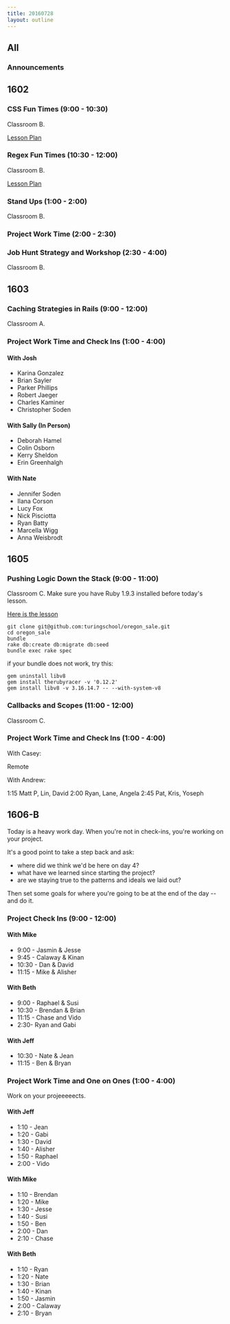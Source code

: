 ```yaml
---
title: 20160728
layout: outline
---
```


## All

### Announcements

## 1602

### CSS Fun Times (9:00 - 10:30)

Classroom B.

[Lesson Plan](https://github.com/turingschool-examples/intro-to-CSS-transitions)

### Regex Fun Times (10:30 - 12:00)

Classroom B.

[Lesson Plan](https://github.com/turingschool/lesson_plans/blob/master/ruby_04-apis_and_scalability/regex_fun.markdown)

### Stand Ups (1:00 - 2:00)

Classroom B.

### Project Work Time (2:00 - 2:30)

### Job Hunt Strategy and Workshop (2:30 - 4:00)

Classroom B.


## 1603

### Caching Strategies in Rails (9:00 - 12:00)

Classroom A.

### Project Work Time and Check Ins (1:00 - 4:00)

#### With Josh

* Karina Gonzalez
* Brian Sayler
* Parker Phillips
* Robert Jaeger
* Charles Kaminer
* Christopher Soden

#### With Sally (In Person)

* Deborah Hamel
* Colin Osborn
* Kerry Sheldon
* Erin Greenhalgh

#### With Nate

* Jennifer Soden
* Ilana Corson
* Lucy Fox
* Nick Pisciotta
* Ryan Batty
* Marcella Wigg
* Anna Weisbrodt


## 1605

### Pushing Logic Down the Stack (9:00 - 11:00)

Classroom C. Make sure you have Ruby 1.9.3 installed before today's lesson.

[Here is the lesson](http://tutorials.jumpstartlab.com/topics/architecture/pushing_logic_down_the_stack.html)

```
git clone git@github.com:turingschool/oregon_sale.git
cd oregon_sale
bundle
rake db:create db:migrate db:seed
bundle exec rake spec
```

if your bundle does not work, try this:

```
gem uninstall libv8
gem install therubyracer -v '0.12.2'
gem install libv8 -v 3.16.14.7 -- --with-system-v8
```


### Callbacks and Scopes (11:00 - 12:00)

Classroom C.

### Project Work Time and Check Ins (1:00 - 4:00)

With Casey:

Remote

With Andrew:

1:15 Matt P, Lin, David
2:00 Ryan, Lane, Angela
2:45 Pat, Kris, Yoseph

## 1606-B

Today is a heavy work day. When you're not in check-ins, you're working on your
project.

It's a good point to take a step back and ask:

* where did we think we'd be here on day 4?
* what have we learned since starting the project?
* are we staying true to the patterns and ideals we laid out?

Then set some goals for where you're going to be at the end of the day -- and do it.

### Project Check Ins (9:00 - 12:00)

#### With Mike
* 9:00 - Jasmin & Jesse
* 9:45 - Calaway & Kinan
* 10:30 - Dan & David
* 11:15 -  Mike & Alisher

#### With Beth
* 9:00  - Raphael & Susi
* 10:30 - Brendan & Brian
* 11:15 - Chase and Vido
* 2:30-  Ryan and Gabi

#### With Jeff
* 10:30 - Nate & Jean
* 11:15 - Ben & Bryan

### Project Work Time and One on Ones (1:00 - 4:00)

Work on your projeeeeects.

#### With Jeff

* 1:10 - Jean
* 1:20 - Gabi
* 1:30 - David
* 1:40 - Alisher
* 1:50 - Raphael
* 2:00 - Vido

#### With Mike

* 1:10 - Brendan
* 1:20 - Mike
* 1:30 - Jesse
* 1:40 - Susi
* 1:50 - Ben
* 2:00 - Dan
* 2:10 - Chase

#### With Beth

* 1:10 - Ryan
* 1:20 - Nate
* 1:30 - Brian
* 1:40 - Kinan
* 1:50 - Jasmin
* 2:00 - Calaway
* 2:10 - Bryan
